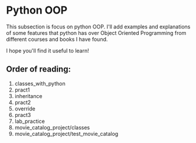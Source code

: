 # Python OOP

This subsection is focus on python OOP. I'll add examples and explanations of some
features that python has over Object Oriented Programming from different courses and books
I have found. 

I hope you'll find it useful to learn!

## Order of reading:

1. classes_with_python
2. pract1
3. inheritance
4. pract2
5. override
6. pract3
7. lab_practice
8. movie_catalog_project/classes
9. movie_catalog_project/test_movie_catalog
